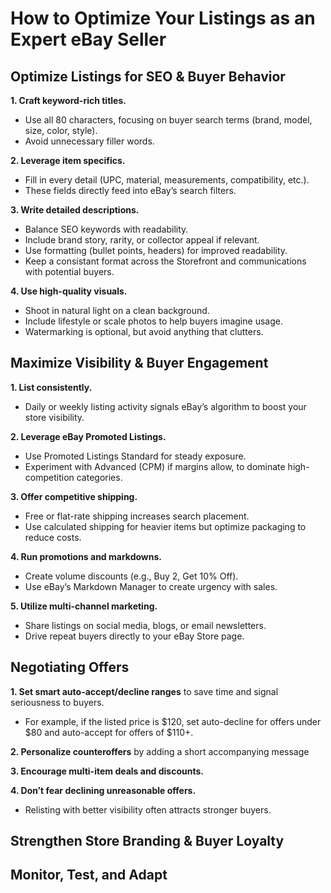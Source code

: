 # How to Optimize Your Listings as an Expert eBay Seller

## Optimize Listings for SEO & Buyer Behavior

**1. Craft keyword-rich titles.**
  - Use all 80 characters, focusing on buyer search terms (brand, model, size, color, style).
  - Avoid unnecessary filler words.

**2. Leverage item specifics.**
  - Fill in every detail (UPC, material, measurements, compatibility, etc.).
  - These fields directly feed into eBay’s search filters.

**3. Write detailed descriptions.**
  - Balance SEO keywords with readability.
  - Include brand story, rarity, or collector appeal if relevant.
  - Use formatting (bullet points, headers) for improved readability.
  - Keep a consistant format across the Storefront and communications with potential buyers.

**4. Use high-quality visuals.**
  - Shoot in natural light on a clean background.
  - Include lifestyle or scale photos to help buyers imagine usage.
  - Watermarking is optional, but avoid anything that clutters.

## Maximize Visibility & Buyer Engagement

**1. List consistently.**
  - Daily or weekly listing activity signals eBay’s algorithm to boost your store visibility.

**2. Leverage eBay Promoted Listings.**
- Use Promoted Listings Standard for steady exposure.
- Experiment with Advanced (CPM) if margins allow, to dominate high-competition categories.

**3. Offer competitive shipping.**
- Free or flat-rate shipping increases search placement.
- Use calculated shipping for heavier items but optimize packaging to reduce costs.

**4. Run promotions and markdowns.**
- Create volume discounts (e.g., Buy 2, Get 10% Off).
- Use eBay’s Markdown Manager to create urgency with sales.

**5. Utilize multi-channel marketing.**
- Share listings on social media, blogs, or email newsletters.
- Drive repeat buyers directly to your eBay Store page.

## Negotiating Offers

**1. Set smart auto-accept/decline ranges** to save time and signal seriousness to buyers.
- For example, if the listed price is $120, set auto-decline for offers under $80 and auto-accept for offers of $110+.
  
**2. Personalize counteroffers** by adding a short accompanying message

**3. Encourage multi-item deals and discounts.**

**4. Don’t fear declining unreasonable offers.**
- Relisting with better visibility often attracts stronger buyers.

## Strengthen Store Branding & Buyer Loyalty

## Monitor, Test, and Adapt